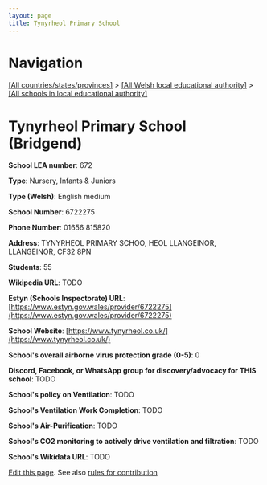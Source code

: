 ```yaml
---
layout: page
title: Tynyrheol Primary School
---
```

# Navigation

[[All countries/states/provinces]](../../..) > [[All Welsh local educational authority]](../..) > [[All schools in local educational authority]](..)

# Tynyrheol Primary School (Bridgend)

**School LEA number**: 672

**Type**: Nursery, Infants & Juniors

**Type (Welsh)**: English medium

**School Number**: 6722275

**Phone Number**: 01656 815820

**Address**: TYNYRHEOL PRIMARY SCHOO, HEOL LLANGEINOR, LLANGEINOR, CF32 8PN

**Students**: 55

**Wikipedia URL**: TODO

**Estyn (Schools Inspectorate) URL**: [https://www.estyn.gov.wales/provider/6722275](https://www.estyn.gov.wales/provider/6722275)

**School Website**: [https://www.tynyrheol.co.uk/](https://www.tynyrheol.co.uk/)

**School's overall airborne virus protection grade (0-5)**: 0

**Discord, Facebook, or WhatsApp group for discovery/advocacy for THIS school**: TODO

**School's policy on Ventilation**: TODO

**School's Ventilation Work Completion**: TODO

**School's Air-Purification**: TODO

**School's CO2 monitoring to actively drive ventilation and filtration**: TODO

**School's Wikidata URL**: TODO




[Edit this page](https://github.com/ventilate-schools/Wales/edit/prif/./Bridgend/Tynyrheol_Primary_School.md). See also [rules for contribution](../../../contribution-rules/)